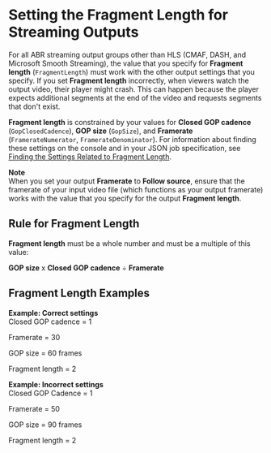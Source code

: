 # Setting the Fragment Length for Streaming Outputs<a name="setting-the-fragment-length"></a>

For all ABR streaming output groups other than HLS \(CMAF, DASH, and Microsoft Smooth Streaming\), the value that you specify for **Fragment length** \(`FragmentLength`\) must work with the other output settings that you specify\. If you set **Fragment length** incorrectly, when viewers watch the output video, their player might crash\. This can happen because the player expects additional segments at the end of the video and requests segments that don't exist\. 

**Fragment length** is constrained by your values for **Closed GOP cadence** \(`GopClosedCadence`\), **GOP size** \(`GopSize`\), and **Framerate** \(`FramerateNumerator`, `FramerateDenominator`\)\. For information about finding these settings on the console and in your JSON job specification, see [Finding the Settings Related to Fragment Length](finding-the-settings-related-to-fragment-length.md)\.

**Note**  
When you set your output **Framerate** to **Follow source**, ensure that the framerate of your input video file \(which functions as your output framerate\) works with the value that you specify for the output **Fragment length**\.

## Rule for Fragment Length<a name="rule-for-fragment-length"></a>

**Fragment length** must be a whole number and must be a multiple of this value:

**GOP size** x **Closed GOP cadence** ÷ **Framerate**

## Fragment Length Examples<a name="fragment-length-examples"></a>

**Example: Correct settings**  
Closed GOP cadence = 1

Framerate = 30

GOP size = 60 frames

Fragment length = 2

**Example: Incorrect settings**  
Closed GOP Cadence = 1

Framerate = 50

GOP size = 90 frames

Fragment length = 2